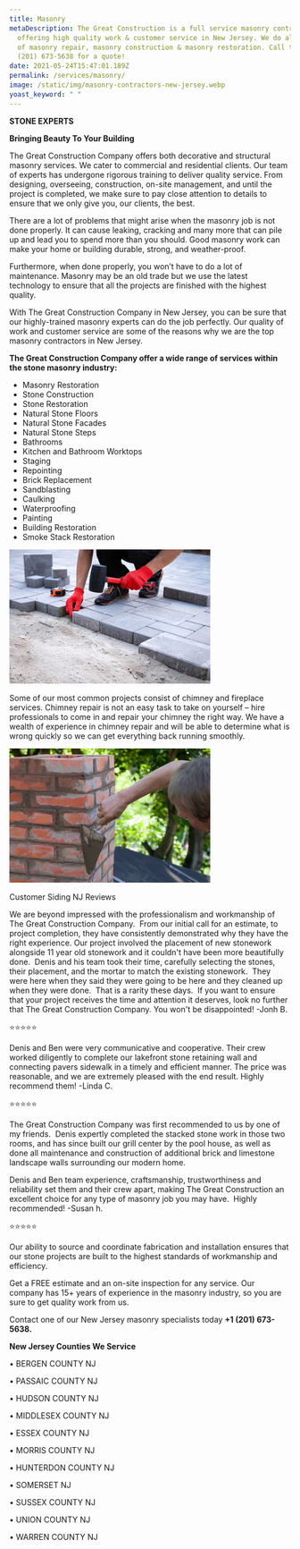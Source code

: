 ```yaml
---
title: Masonry
metaDescription: The Great Construction is a full service masonry contractor
  offering high quality work & customer service in New Jersey. We do all types
  of masonry repair, masonry construction & masonry restoration. Call today +1
  (201) 673-5638 for a quote!
date: 2021-05-24T15:47:01.189Z
permalink: /services/masonry/
image: /static/img/masonry-contractors-new-jersey.webp
yoast_keyword: " "
---
```

<!--StartFragment-->

**STONE EXPERTS** 

**Bringing Beauty To Your Building**

The Great Construction Company offers both decorative and structural masonry services. We cater to commercial and residential clients. Our team of experts has undergone rigorous training to deliver quality service. From designing, overseeing, construction, on-site management, and until the project is completed, we make sure to pay close attention to details to ensure that we only give you, our clients, the best.

There are a lot of problems that might arise when the masonry job is not done properly. It can cause leaking, cracking and many more that can pile up and lead you to spend more than you should. Good masonry work can make your home or building durable, strong, and weather-proof.

Furthermore, when done properly, you won’t have to do a lot of maintenance. Masonry may be an old trade but we use the latest technology to ensure that all the projects are finished with the highest quality.

With The Great Construction Company in New Jersey, you can be sure that our highly-trained masonry experts can do the job perfectly. Our quality of work and customer service are some of the reasons why we are the top masonry contractors in New Jersey.





**The Great Construction Company offer a wide range of services within the stone masonry industry:**

* Masonry Restoration
* Stone Construction
* Stone Restoration
* Natural Stone Floors
* Natural Stone Facades
* Natural Stone Steps
* Bathrooms
* Kitchen and Bathroom Worktops
* Staging
* Repointing
* Brick Replacement
* Sandblasting
* Caulking
* Waterproofing
* Painting
* Building Restoration
* Smoke Stack Restoration

![masonry restoration new jersey](/static/img/masonry-retoration-new-jersey.jpg)

Some of our most common projects consist of chimney and fireplace services. Chimney repair is not an easy task to take on yourself – hire professionals to come in and repair your chimney the right way. We have a wealth of experience in chimney repair and will be able to determine what is wrong quickly so we can get everything back running smoothly.

![masonry contractors near me](/static/img/masonry-workers.jpg)

Customer Siding NJ Reviews

We are beyond impressed with the professionalism and workmanship of The Great Construction Company.  From our initial call for an estimate, to project completion, they have consistently demonstrated why they have the right experience. Our project involved the placement of new stonework alongside 11 year old stonework and it couldn't have been more beautifully done.  Denis and his team took their time, carefully selecting the stones, their placement, and the mortar to match the existing stonework.  They were here when they said they were going to be here and they cleaned up when they were done.  That is a rarity these days.  If you want to ensure that your project receives the time and attention it deserves, look no further that The Great Construction Company. You won't be disappointed! -Jonh B.

<!--StartFragment-->

⭐️⭐️⭐️⭐️⭐️

<!--EndFragment-->

Denis and Ben were very communicative and cooperative. Their crew worked diligently to complete our lakefront stone retaining wall and connecting pavers sidewalk in a timely and efficient manner. The price was reasonable, and we are extremely pleased with the end result. Highly recommend them! -Linda C.

<!--StartFragment-->

⭐️⭐️⭐️⭐️⭐️

<!--EndFragment-->

The Great Construction Company was first recommended to us by one of my friends.  Denis expertly completed the stacked stone work in those two rooms, and has since built our grill center by the pool house, as well as done all maintenance and construction of additional brick and limestone landscape walls surrounding our modern home. 

Denis and Ben team experience, craftsmanship, trustworthiness and reliability set them and their crew apart, making The Great Construction an excellent choice for any type of masonry job you may have.  Highly recommended! -Susan h.

<!--StartFragment-->

⭐️⭐️⭐️⭐️⭐️

<!--EndFragment-->

Our ability to source and coordinate fabrication and installation ensures that our stone projects are built to the highest standards of workmanship and efficiency.

Get a FREE estimate and an on-site inspection for any service. Our company has 15+ years of experience in the masonry industry, so you are sure to get quality work from us.

Contact one of our New Jersey masonry specialists today **+1 (201) 673-5638.**



**New Jersey Counties We Service**

• BERGEN COUNTY NJ

• PASSAIC COUNTY NJ

• HUDSON COUNTY NJ

• MIDDLESEX COUNTY NJ

• ESSEX COUNTY NJ

• MORRIS COUNTY NJ

• HUNTERDON COUNTY NJ

• SOMERSET NJ

• SUSSEX COUNTY NJ

• UNION COUNTY NJ

• WARREN COUNTY NJ



<!--EndFragment-->